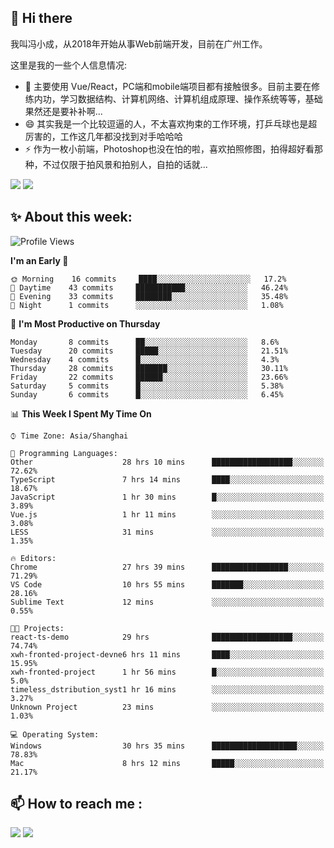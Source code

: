 ## 👋 Hi there

我叫冯小成，从2018年开始从事Web前端开发，目前在广州工作。

这里是我的一些个人信息情况:

- 🌱 主要使用 Vue/React，PC端和mobile端项目都有接触很多。目前主要在修练内功，学习数据结构、计算机网络、计算机组成原理、操作系统等等，基础果然还是要补补啊...
- 😄 其实我是一个比较逗逼的人，不太喜欢拘束的工作环境，打乒乓球也是超厉害的，工作这几年都没找到对手哈哈哈
- ⚡ 作为一枚小前端，Photoshop也没在怕的啦，喜欢拍照修图，拍得超好看那种，不过仅限于拍风景和拍别人，自拍的话就...

![](https://github-readme-stats.vercel.app/api?username=fxpixels&theme=graywhite&hide_border=true)
![](https://github-readme-stats.vercel.app/api/top-langs/?username=fxpixels&hide_border=true&layout=compact)

<!--
<img src="https://github-readme-stats.vercel.app/api?username=fxpixels&theme=graywhite&hide_border=true" width="500" alt=""/>
<img src="https://github-readme-stats.vercel.app/api/top-langs/?username=fxpixels&hide_border=true&layout=compact" width="300" alt=""/>
-->
## ✨ About this week:
<!--START_SECTION:waka-->
![Profile Views](http://img.shields.io/badge/Profile%20Views-0-blue)

**I'm an Early 🐤** 

```text
🌞 Morning    16 commits     ████░░░░░░░░░░░░░░░░░░░░░   17.2% 
🌆 Daytime    43 commits     ███████████░░░░░░░░░░░░░░   46.24% 
🌃 Evening    33 commits     ████████░░░░░░░░░░░░░░░░░   35.48% 
🌙 Night      1 commits      ░░░░░░░░░░░░░░░░░░░░░░░░░   1.08%

```
📅 **I'm Most Productive on Thursday** 

```text
Monday       8 commits      ██░░░░░░░░░░░░░░░░░░░░░░░   8.6% 
Tuesday      20 commits     █████░░░░░░░░░░░░░░░░░░░░   21.51% 
Wednesday    4 commits      █░░░░░░░░░░░░░░░░░░░░░░░░   4.3% 
Thursday     28 commits     ███████░░░░░░░░░░░░░░░░░░   30.11% 
Friday       22 commits     ██████░░░░░░░░░░░░░░░░░░░   23.66% 
Saturday     5 commits      █░░░░░░░░░░░░░░░░░░░░░░░░   5.38% 
Sunday       6 commits      █░░░░░░░░░░░░░░░░░░░░░░░░   6.45%

```


📊 **This Week I Spent My Time On** 

```text
⌚︎ Time Zone: Asia/Shanghai

💬 Programming Languages: 
Other                    28 hrs 10 mins      ██████████████████░░░░░░░   72.62% 
TypeScript               7 hrs 14 mins       ████░░░░░░░░░░░░░░░░░░░░░   18.67% 
JavaScript               1 hr 30 mins        █░░░░░░░░░░░░░░░░░░░░░░░░   3.89% 
Vue.js                   1 hr 11 mins        ░░░░░░░░░░░░░░░░░░░░░░░░░   3.08% 
LESS                     31 mins             ░░░░░░░░░░░░░░░░░░░░░░░░░   1.35%

🔥 Editors: 
Chrome                   27 hrs 39 mins      █████████████████░░░░░░░░   71.29% 
VS Code                  10 hrs 55 mins      ███████░░░░░░░░░░░░░░░░░░   28.16% 
Sublime Text             12 mins             ░░░░░░░░░░░░░░░░░░░░░░░░░   0.55%

🐱‍💻 Projects: 
react-ts-demo            29 hrs              ██████████████████░░░░░░░   74.74% 
xwh-fronted-project-devne6 hrs 11 mins       ████░░░░░░░░░░░░░░░░░░░░░   15.95% 
xwh-fronted-project      1 hr 56 mins        █░░░░░░░░░░░░░░░░░░░░░░░░   5.0% 
timeless_dstribution_syst1 hr 16 mins        ░░░░░░░░░░░░░░░░░░░░░░░░░   3.27% 
Unknown Project          23 mins             ░░░░░░░░░░░░░░░░░░░░░░░░░   1.03%

💻 Operating System: 
Windows                  30 hrs 35 mins      ███████████████████░░░░░░   78.83% 
Mac                      8 hrs 12 mins       █████░░░░░░░░░░░░░░░░░░░░   21.17%

```


<!--END_SECTION:waka-->

## :mailbox: How to reach me : 

[<img src="https://img.icons8.com/bubbles/50/000000/gmail.png"/>](mailto:iampcfox@gmail.com)
[<img target="_blank" src="https://img.icons8.com/bubbles/50/000000/github.png">](https://github.com/FxPixels)



<!-- ![Visitor Badge](https://visitor-badge.laobi.icu/badge?page_id=fxpixels) -->

<!--
**FxPixels/FxPixels** is a ✨ _special_ ✨ repository because its `README.md` (this file) appears on your GitHub profile.

Here are some ideas to get you started:

- 🔭 I’m currently working on ...
- 🌱 I’m currently learning ...
- 👯 I’m looking to collaborate on ...
- 🤔 I’m looking for help with ...
- 💬 Ask me about ...
- 📫 How to reach me: ...
- 😄 Pronouns: ...
- ⚡ Fun fact: ...
-->
